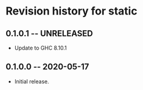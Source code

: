 # Revision history for static

## 0.1.0.1 -- UNRELEASED

* Update to GHC 8.10.1

## 0.1.0.0 -- 2020-05-17

* Initial release.
